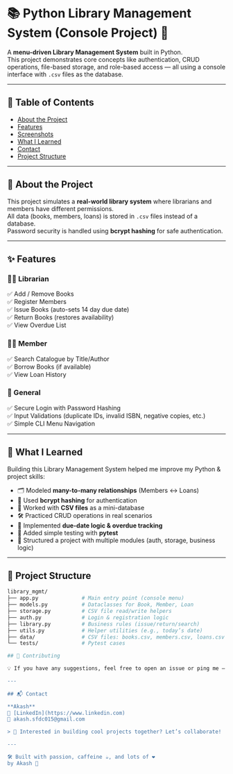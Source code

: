 # 📚 Python Library Management System (Console Project) 🚀  

A **menu-driven Library Management System** built in Python.  
This project demonstrates core concepts like authentication, CRUD operations, file-based storage, and role-based access — all using a console interface with `.csv` files as the database.  

---

## 📌 Table of Contents  
- [About the Project](#about-the-project)  
- [Features](#features)  
- [Screenshots](#screenshots)  
- [What I Learned](#what-i-learned)  
- [Contact](#contact)  
- [Project Structure](#project-structure)  

---

## 📖 About the Project  

This project simulates a **real-world library system** where librarians and members have different permissions.  
All data (books, members, loans) is stored in `.csv` files instead of a database.  
Password security is handled using **bcrypt hashing** for safe authentication.  

---

## ✨ Features  

### 👩‍🏫 Librarian  
✅ Add / Remove Books  
✅ Register Members  
✅ Issue Books (auto-sets 14 day due date)  
✅ Return Books (restores availability)  
✅ View Overdue List  

### 👨‍🎓 Member  
✅ Search Catalogue by Title/Author  
✅ Borrow Books (if available)  
✅ View Loan History  

### 🔐 General  
✅ Secure Login with Password Hashing  
✅ Input Validations (duplicate IDs, invalid ISBN, negative copies, etc.)  
✅ Simple CLI Menu Navigation  

---


## 📘 What I Learned  

Building this Library Management System helped me improve my Python & project skills:  

- 🗂️ Modeled **many-to-many relationships** (Members ↔ Loans)  
- 🔐 Used **bcrypt hashing** for authentication  
- 📁 Worked with **CSV files** as a mini-database  
- 🛠️ Practiced CRUD operations in real scenarios  
- 🔄 Implemented **due-date logic & overdue tracking**  
- 🧪 Added simple testing with **pytest**  
- 🎯 Structured a project with multiple modules (auth, storage, business logic)  

---

## 📂 Project Structure  

```bash
library_mgmt/
├── app.py              # Main entry point (console menu)
├── models.py           # Dataclasses for Book, Member, Loan
├── storage.py          # CSV file read/write helpers
├── auth.py             # Login & registration logic
├── library.py          # Business rules (issue/return/search)
├── utils.py            # Helper utilities (e.g., today’s date)
├── data/               # CSV files: books.csv, members.csv, loans.csv
└── tests/              # Pytest cases

## 🙌 Contributing

💡 If you have any suggestions, feel free to open an issue or ping me — I'm happy to collaborate and improve this project together!

---
 
## 📬 Contact

**Akash**  
🔗 [LinkedIn](https://www.linkedin.com)  
📧 akash.sfdc015@gmail.com  

> 🚀 Interested in building cool projects together? Let’s collaborate!

---

🛠️ Built with passion, caffeine ☕, and lots of ❤️  
by Akash 🚀
